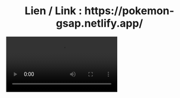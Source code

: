 <h1 align="center">Lien / Link : https://pokemon-gsap.netlify.app/</h1>

<video src="https://github.com/Nelyaaaaa/Pokemon-GSAP/assets/156433523/9c1b77b7-23f8-485a-9349-b33a37a57a3b" />


